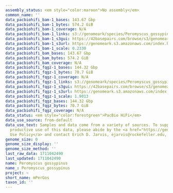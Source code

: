 ```yaml
---
assembly_status: <em style="color:maroon">No assembly</em>
common_name: ''
data_pacbiohifi_bam-1_bases: 143.67 Gbp
data_pacbiohifi_bam-1_bytes: 574.2 GiB
data_pacbiohifi_bam-1_coverage: N/A
data_pacbiohifi_bam-1_links: s3://genomeark/species/Peromyscus_gossypinus/mPerGos1/genomic_data/pacbio_hifi/<br>
data_pacbiohifi_bam-1_s3gui: https://42basepairs.com/browse/s3/genomeark/species/Peromyscus_gossypinus/mPerGos1/genomic_data/pacbio_hifi/
data_pacbiohifi_bam-1_s3url: https://genomeark.s3.amazonaws.com/index.html?prefix=species/Peromyscus_gossypinus/mPerGos1/genomic_data/pacbio_hifi/
data_pacbiohifi_bam-1_scale: 0.2330
data_pacbiohifi_bam_bases: 143.67 Gbp
data_pacbiohifi_bam_bytes: 574.2 GiB
data_pacbiohifi_bam_coverage: N/A
data_pacbiohifi_fqgz-1_bases: 144.32 Gbp
data_pacbiohifi_fqgz-1_bytes: 70.7 GiB
data_pacbiohifi_fqgz-1_coverage: N/A
data_pacbiohifi_fqgz-1_links: s3://genomeark/species/Peromyscus_gossypinus/mPerGos1/genomic_data/pacbio_hifi/<br>
data_pacbiohifi_fqgz-1_s3gui: https://42basepairs.com/browse/s3/genomeark/species/Peromyscus_gossypinus/mPerGos1/genomic_data/pacbio_hifi/
data_pacbiohifi_fqgz-1_s3url: https://genomeark.s3.amazonaws.com/index.html?prefix=species/Peromyscus_gossypinus/mPerGos1/genomic_data/pacbio_hifi/
data_pacbiohifi_fqgz-1_scale: 1.9013
data_pacbiohifi_fqgz_bases: 144.32 Gbp
data_pacbiohifi_fqgz_bytes: 70.7 GiB
data_pacbiohifi_fqgz_coverage: N/A
data_status: <em style="color:forestgreen">PacBio HiFi</em>
data_use_source: from-default
data_use_text: Samples and data come from a variety of sources. To support fair and
  productive use of this data, please abide by the <a href="https://genome10k.soe.ucsc.edu/data-use-policies/">Data
  Use Policy</a> and contact Erich D. Jarvis, ejarvis@rockefeller.edu, with any questions.
genome_size: 0
genome_size_display: ''
genome_size_method: ''
last_raw_data: 1711042490
last_updated: 1711042490
name: Peromyscus gossypinus
name_: Peromyscus_gossypinus
project: ~
short_name: mPerGos
taxon_id: ''
---
```

